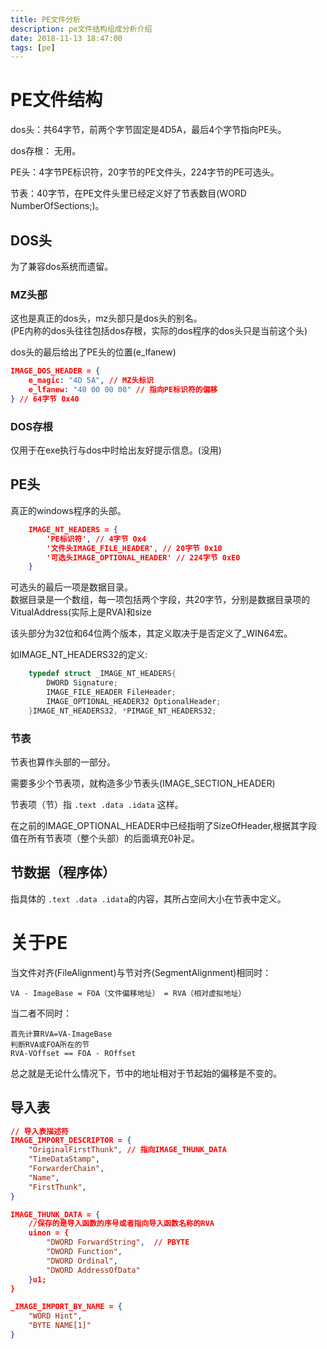 ```yaml
---
title: PE文件分析
description: pe文件结构组成分析介绍
date: 2018-11-13 18:47:00
tags: [pe]
---
```


# PE文件结构

dos头：共64字节，前两个字节固定是4D5A，最后4个字节指向PE头。

dos存根： 无用。

PE头：4字节PE标识符，20字节的PE文件头，224字节的PE可选头。

节表：40字节，在PE文件头里已经定义好了节表数目(WORD NumberOfSections;)。

## DOS头

为了兼容dos系统而遗留。

### MZ头部

这也是真正的dos头，mz头部只是dos头的别名。  
(PE内称的dos头往往包括dos存根，实际的dos程序的dos头只是当前这个头)  

dos头的最后给出了PE头的位置(e_lfanew)

```json
IMAGE_DOS_HEADER = {
    e_magic: "4D 5A", // MZ头标识
    e_lfanew: "40 00 00 00" // 指向PE标识符的偏移
} // 64字节 0x40
```

### DOS存根

仅用于在exe执行与dos中时给出友好提示信息。(没用)

## PE头

真正的windows程序的头部。

```json
    IMAGE_NT_HEADERS = {
        'PE标识符', // 4字节 0x4
        '文件头IMAGE_FILE_HEADER', // 20字节 0x10
        '可选头IMAGE_OPTIONAL_HEADER' // 224字节 0xE0
    }
```

可选头的最后一项是数据目录。  
数据目录是一个数组，每一项包括两个字段，共20字节，分别是数据目录项的VitualAddress(实际上是RVA)和size

该头部分为32位和64位两个版本，其定义取决于是否定义了_WIN64宏。
  
如IMAGE_NT_HEADERS32的定义:

```c
    typedef struct _IMAGE_NT_HEADERS{
        DWORD Signature;
        IMAGE_FILE_HEADER FileHeader;
        IMAGE_OPTIONAL_HEADER32 OptionalHeader;
    }IMAGE_NT_HEADERS32, *PIMAGE_NT_HEADERS32;
```

### 节表

节表也算作头部的一部分。

需要多少个节表项，就构造多少节表头(IMAGE_SECTION_HEADER)  

节表项（节）指 ```.text .data .idata``` 这样。

在之前的IMAGE_OPTIONAL_HEADER中已经指明了SizeOfHeader,根据其字段值在所有节表项（整个头部）的后面填充0补足。

## 节数据（程序体）

指具体的 ```.text .data .idata```的内容，其所占空间大小在节表中定义。

# 关于PE

当文件对齐(FileAlignment)与节对齐(SegmentAlignment)相同时：

    VA - ImageBase = FOA（文件偏移地址） = RVA（相对虚拟地址）

当二者不同时：

    首先计算RVA=VA-ImageBase
    判断RVA或FOA所在的节
    RVA-VOffset == FOA - ROffset

总之就是无论什么情况下，节中的地址相对于节起始的偏移是不变的。

## 导入表

```json
// 导入表描述符
IMAGE_IMPORT_DESCRIPTOR = {
    "OriginalFirstThunk", // 指向IMAGE_THUNK_DATA
    "TimeDataStamp",
    "ForwarderChain",
    "Name",
    "FirstThunk",
}

IMAGE_THUNK_DATA = {
    //保存的是导入函数的序号或者指向导入函数名称的RVA
    uinon = {
        "DWORD ForwardString",  // PBYTE
        "DWORD Function",
        "DWORD Ordinal",
        "DWORD AddressOfData"
    }u1;
}

_IMAGE_IMPORT_BY_NAME = {
    "WORD Hint",
    "BYTE NAME[1]"
}
```
